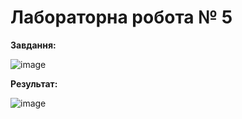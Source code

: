 # Лабораторна робота № 5

**Завдання:**

![image](https://github.com/zerorchik/ChM_2_labs/assets/103893849/cdcb2727-f6fe-480f-bf26-9f25be9fb20d)

**Результат:**

![image](https://github.com/zerorchik/ChM_2_labs/assets/103893849/d9060c96-ef7f-42b4-ad0e-719dfc059bdc)
